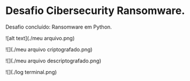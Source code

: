 # Desafio Cibersecurity Ransomware.
Desafio concluído: Ransomware em Python.

![alt text](./meu arquivo.png)

![](./meu arquivo criptografado.png)

![](./meu arquivo descriptografado.png)

![](./log terminal.png)

